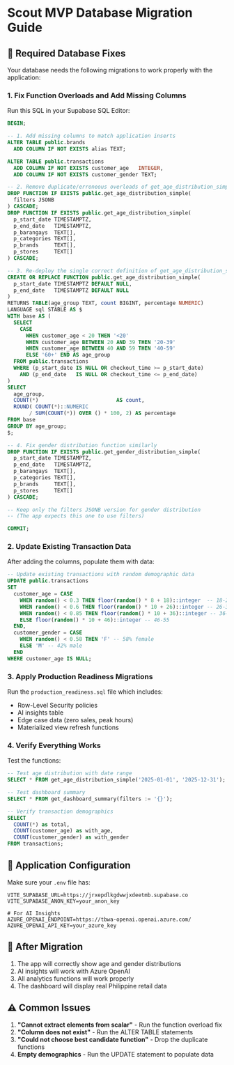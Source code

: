 # Scout MVP Database Migration Guide

## 🚨 Required Database Fixes

Your database needs the following migrations to work properly with the application:

### 1. Fix Function Overloads and Add Missing Columns

Run this SQL in your Supabase SQL Editor:

```sql
BEGIN;

-- 1. Add missing columns to match application inserts
ALTER TABLE public.brands
  ADD COLUMN IF NOT EXISTS alias TEXT;

ALTER TABLE public.transactions
  ADD COLUMN IF NOT EXISTS customer_age   INTEGER,
  ADD COLUMN IF NOT EXISTS customer_gender TEXT;

-- 2. Remove duplicate/erroneous overloads of get_age_distribution_simple
DROP FUNCTION IF EXISTS public.get_age_distribution_simple(
  filters JSONB
) CASCADE;
DROP FUNCTION IF EXISTS public.get_age_distribution_simple(
  p_start_date TIMESTAMPTZ,
  p_end_date   TIMESTAMPTZ,
  p_barangays  TEXT[],
  p_categories TEXT[],
  p_brands     TEXT[],
  p_stores     TEXT[]
) CASCADE;

-- 3. Re‐deploy the single correct definition of get_age_distribution_simple
CREATE OR REPLACE FUNCTION public.get_age_distribution_simple(
  p_start_date TIMESTAMPTZ DEFAULT NULL,
  p_end_date   TIMESTAMPTZ DEFAULT NULL
)
RETURNS TABLE(age_group TEXT, count BIGINT, percentage NUMERIC)
LANGUAGE sql STABLE AS $
WITH base AS (
  SELECT
    CASE
      WHEN customer_age < 20 THEN '<20'
      WHEN customer_age BETWEEN 20 AND 39 THEN '20-39'
      WHEN customer_age BETWEEN 40 AND 59 THEN '40-59'
      ELSE '60+' END AS age_group
  FROM public.transactions
  WHERE (p_start_date IS NULL OR checkout_time >= p_start_date)
    AND (p_end_date   IS NULL OR checkout_time <= p_end_date)
)
SELECT
  age_group,
  COUNT(*)                         AS count,
  ROUND( COUNT(*)::NUMERIC
       / SUM(COUNT(*)) OVER () * 100, 2) AS percentage
FROM base
GROUP BY age_group;
$;

-- 4. Fix gender distribution function similarly
DROP FUNCTION IF EXISTS public.get_gender_distribution_simple(
  p_start_date TIMESTAMPTZ,
  p_end_date   TIMESTAMPTZ,
  p_barangays  TEXT[],
  p_categories TEXT[],
  p_brands     TEXT[],
  p_stores     TEXT[]
) CASCADE;

-- Keep only the filters JSONB version for gender distribution
-- (The app expects this one to use filters)

COMMIT;
```

### 2. Update Existing Transaction Data

After adding the columns, populate them with data:

```sql
-- Update existing transactions with random demographic data
UPDATE public.transactions
SET 
  customer_age = CASE 
    WHEN random() < 0.3 THEN floor(random() * 8 + 18)::integer  -- 18-25
    WHEN random() < 0.6 THEN floor(random() * 10 + 26)::integer -- 26-35
    WHEN random() < 0.85 THEN floor(random() * 10 + 36)::integer -- 36-45
    ELSE floor(random() * 10 + 46)::integer -- 46-55
  END,
  customer_gender = CASE 
    WHEN random() < 0.58 THEN 'F' -- 58% female
    ELSE 'M' -- 42% male
  END
WHERE customer_age IS NULL;
```

### 3. Apply Production Readiness Migrations

Run the `production_readiness.sql` file which includes:
- Row-Level Security policies
- AI insights table
- Edge case data (zero sales, peak hours)
- Materialized view refresh functions

### 4. Verify Everything Works

Test the functions:

```sql
-- Test age distribution with date range
SELECT * FROM get_age_distribution_simple('2025-01-01', '2025-12-31');

-- Test dashboard summary
SELECT * FROM get_dashboard_summary(filters := '{}');

-- Verify transaction demographics
SELECT 
  COUNT(*) as total,
  COUNT(customer_age) as with_age,
  COUNT(customer_gender) as with_gender
FROM transactions;
```

## 📝 Application Configuration

Make sure your `.env` file has:

```env
VITE_SUPABASE_URL=https://jrxepdlkgdwwjxdeetmb.supabase.co
VITE_SUPABASE_ANON_KEY=your_anon_key

# For AI Insights
AZURE_OPENAI_ENDPOINT=https://tbwa-openai.openai.azure.com/
AZURE_OPENAI_API_KEY=your_azure_key
```

## 🚀 After Migration

1. The app will correctly show age and gender distributions
2. AI insights will work with Azure OpenAI
3. All analytics functions will work properly
4. The dashboard will display real Philippine retail data

## ⚠️ Common Issues

1. **"Cannot extract elements from scalar"** - Run the function overload fix
2. **"Column does not exist"** - Run the ALTER TABLE statements
3. **"Could not choose best candidate function"** - Drop the duplicate functions
4. **Empty demographics** - Run the UPDATE statement to populate data